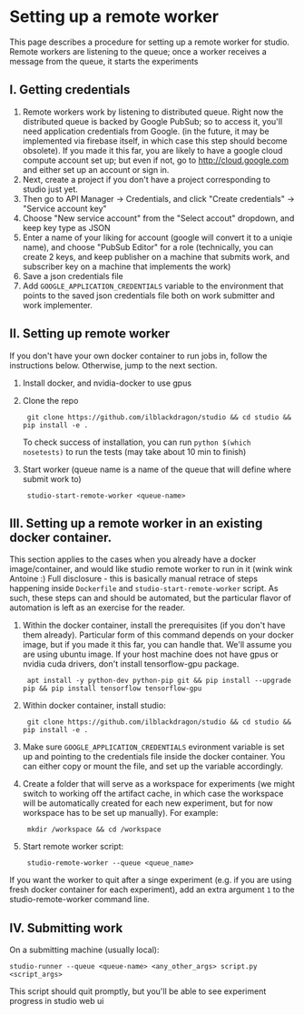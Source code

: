 # Setting up a remote worker
This page describes a procedure for setting up a remote worker for studio. Remote workers are listening to the queue; once a worker receives a message from the queue, it starts the experiments

## I. Getting credentials 
1. Remote workers work by listening to distributed queue. Right now the distributed queue is backed by Google PubSub; so to access it, you'll need application credentials from Google. (in the future, it may be implemented via firebase itself, in which case this step should become obsolete). If you made it this far, you are likely to have a google cloud compute account set up; but even if not, go to http://cloud.google.com and either set up an account or sign in. 
2. Next, create a project if you don't have a project corresponding to studio just yet. 
3. Then go to API Manager -> Credentials, and click "Create credentials" -> "Service account key"
4. Choose "New service account" from the "Select accout" dropdown,  and keep key type as JSON
5. Enter a name of your liking for account (google will convert it to a uniqie name), and choose "PubSub Editor" for a role (technically, you can create 2 keys, and keep publisher on a machine that submits work, and subscriber key on a machine that implements the work)
6. Save a json credentials file
7. Add `GOOGLE_APPLICATION_CREDENTIALS` variable to the environment that points to the saved json credentials file both on work submitter and work implementer. 

## II. Setting up remote worker
If you don't have your own docker container to run jobs in, follow the instructions below. Otherwise, jump to the next section. 
1. Install docker, and nvidia-docker to use gpus
2. Clone the repo

        git clone https://github.com/ilblackdragon/studio && cd studio && pip install -e .
 
   To check success of installation, you can run `python $(which nosetests)` to run the tests (may take about 10 min to finish)

3. Start worker (queue name is a name of the queue that will define where submit work to)
    
        studio-start-remote-worker <queue-name>


## III. Setting up a remote worker in an existing docker container. 
This section applies to the cases when you already have a docker image/container, and would like studio remote worker to run in it (wink wink Antoine :)
Full disclosure - this is basically manual retrace of steps happening inside `Dockerfile` and `studio-start-remote-worker` script. As such, these steps can and should be automated, but the particular flavor of automation is left as an exercise for the reader. 

1. Within the docker container, install the prerequisites (if you don't have them already). Particular form of this command depends on your docker image, but if you made it this far, you can handle that. We'll assume you are using ubuntu image. If your host machine does not have gpus or nvidia cuda drivers, don't install tensorflow-gpu package.

        apt install -y python-dev python-pip git && pip install --upgrade pip && pip install tensorflow tensorflow-gpu

2. Within docker container, install studio:

        git clone https://github.com/ilblackdragon/studio && cd studio && pip install -e .

3. Make sure `GOOGLE_APPLICATION_CREDENTIALS` evironment variable is set up and pointing to the credentials file inside the docker container. You can either copy or mount the file, and set up the variable accordingly.

4. Create a folder that will serve as a workspace for experiments (we might switch to working off the artifact cache, in which case the workspace will be automatically created for each new experiment, but for now workspace has to be set up manually). For example:

        mkdir /workspace && cd /workspace

5. Start remote worker script:

        studio-remote-worker --queue <queue_name> 
    
If you want the worker to quit after a singe experiment (e.g. if you are using fresh docker container for each experiment), add an extra argument `1` to the studio-remote-worker command line. 


## IV. Submitting work
On a submitting machine (usually local):

    studio-runner --queue <queue-name> <any_other_args> script.py <script_args>

This script should quit promptly, but you'll be able to see experiment progress in studio web ui 
